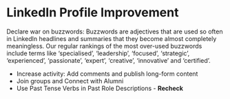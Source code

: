 # LinkedIn Profile Improvement 

Declare war on buzzwords: Buzzwords are adjectives that are used so often in LinkedIn headlines and summaries that they become almost completely meaningless. Our regular rankings of the most over-used buzzwords include terms like ‘specialised’, ‘leadership’, ‘focused’, ‘strategic’, ‘experienced’, ‘passionate’, ‘expert’, ‘creative’, ‘innovative’ and ‘certified’. 
- Increase activity: Add comments and publish long-form content
- Join groups and Connect with Alumni
- Use Past Tense Verbs in Past Role Descriptions - **Recheck**